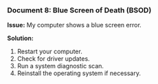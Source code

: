 ### Document 8: Blue Screen of Death (BSOD)

**Issue:** My computer shows a blue screen error.

**Solution:**
1. Restart your computer.
2. Check for driver updates.
3. Run a system diagnostic scan.
4. Reinstall the operating system if necessary.